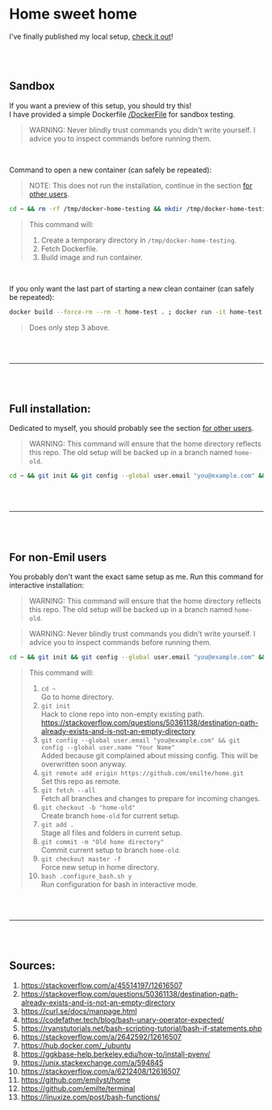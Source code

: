 # Home sweet home

I've finally published my local setup, [check it out](https://youtu.be/pqky5B179nM?t=73)!

<br>
<br>

## Sandbox

If you want a preview of this setup, you should try this!
<br>
I have provided a simple Dockerfile [/DockerFile](/DockerFile) for sandbox testing.

> WARNING: Never blindly trust commands you didn't write yourself. I advice you to inspect commands before running them.

<br>

Command to open a new container (can safely be repeated):

> NOTE: This does not run the installation, continue in the section [for other users](#for-non-emil-users).

```sh
cd ~ && rm -rf /tmp/docker-home-testing && mkdir /tmp/docker-home-testing && cd /tmp/docker-home-testing && curl -LJO https://raw.githubusercontent.com/emilte/home/master/Dockerfile && docker build --force-rm --rm -t home-test . ; docker run -it home-test
```

> This command will:
>
> 1. Create a temporary directory in `/tmp/docker-home-testing`.
> 2. Fetch Dockerfile.
> 3. Build image and run container.

<br>

If you only want the last part of starting a new clean container (can safely be repeated):

```sh
docker build --force-rm --rm -t home-test . ; docker run -it home-test
```

> Does only step 3 above.

<br>
<br>
<hr>
<br>
<br>

## Full installation:

Dedicated to myself, you should probably see the section [for other users](#for-non-emil-users).

> WARNING: This command will ensure that the home directory reflects this repo. The old setup will be backed up in a branch named `home-old`.

```sh
cd ~ && git init && git config --global user.email "you@example.com" && git config --global user.name "Your Name" && git remote add origin git@github.com:emilte/home.git && git fetch --all && git checkout -b "home-old" && git add . && git commit -m "Old home directory" && git checkout master -f ; bash .configure_bash.sh n
```

<br>
<br>
<hr>
<br>
<br>

## For non-Emil users

You probably don't want the exact same setup as me.
Run this command for interactive installation:

> WARNING: This command will ensure that the home directory reflects this repo. The old setup will be backed up in a branch named `home-old`.

> WARNING: Never blindly trust commands you didn't write yourself. I advice you to inspect commands before running them.

```sh
cd ~ && git init && git config --global user.email "you@example.com" && git config --global user.name "Your Name" && git remote add origin https://github.com/emilte/home.git && git fetch --all && git checkout -b "home-old" && git add . && git commit -m "Old home directory" && git checkout master -f ; bash .configure_bash.sh y
```

> This command will:
>
> 1. `cd ~` <br>
>    Go to home directory.
> 2. `git init` <br>
>    Hack to clone repo into non-empty existing path.
>    https://stackoverflow.com/questions/50361138/destination-path-already-exists-and-is-not-an-empty-directory
> 3. `git config --global user.email "you@example.com" && git config --global user.name "Your Name"` <br>
>    Added because git complained about missing config. This will be overwritten soon anyway.
> 4. `git remote add origin https://github.com/emilte/home.git` <br>
>    Set this repo as remote.
> 5. `git fetch --all` <br>
>    Fetch all branches and changes to prepare for incoming changes.
> 6. `git checkout -b "home-old"` <br>
>    Create branch `home-old` for current setup.
> 7. `git add .` <br>
>    Stage all files and folders in current setup.
> 8. `git commit -m "Old home directory"` <br>
>    Commit current setup to branch `home-old`.
> 9. `git checkout master -f` <br>
>    Force new setup in home directory.
> 10. `bash .configure_bash.sh y` <br>
>     Run configuration for bash in interactive mode.

<br>
<br>
<hr>
<br>
<br>

## Sources:

1. https://stackoverflow.com/a/45514197/12616507
2. https://stackoverflow.com/questions/50361138/destination-path-already-exists-and-is-not-an-empty-directory
3. https://curl.se/docs/manpage.html
4. https://codefather.tech/blog/bash-unary-operator-expected/
5. https://ryanstutorials.net/bash-scripting-tutorial/bash-if-statements.php
6. https://stackoverflow.com/a/2642592/12616507
7. https://hub.docker.com/_/ubuntu
8. https://ggkbase-help.berkeley.edu/how-to/install-pyenv/
9. https://unix.stackexchange.com/a/594845
10. https://stackoverflow.com/a/6212408/12616507
11. https://github.com/emilyst/home
12. https://github.com/emilte/terminal
13. https://linuxize.com/post/bash-functions/
